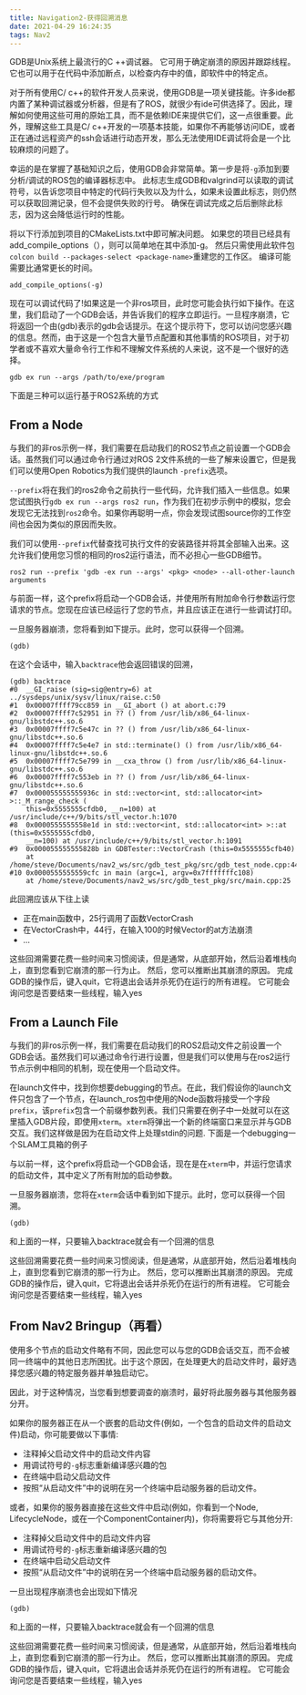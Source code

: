 ```yaml
---
title: Navigation2-获得回溯消息
date: 2021-04-29 16:24:35
tags: Nav2
---
```


GDB是Unix系统上最流行的C ++调试器。 它可用于确定崩溃的原因并跟踪线程。 它也可以用于在代码中添加断点，以检查内存中的值，即软件中的特定点。

对于所有使用C/ c++的软件开发人员来说，使用GDB是一项关键技能。许多ide都内置了某种调试器或分析器，但是有了ROS，就很少有ide可供选择了。因此，理解如何使用这些可用的原始工具，而不是依赖IDE来提供它们，这一点很重要。此外，理解这些工具是C/ c++开发的一项基本技能，如果你不再能够访问IDE，或者正在通过远程资产的ssh会话进行动态开发，那么无法使用IDE调试将会是一个比较麻烦的问题了。

幸运的是在掌握了基础知识之后，使用GDB会非常简单。第一步是将`-g`添加到要分析/调试的ROS包的编译器标志中。 此标志生成GDB和valgrind可以读取的调试符号，以告诉您项目中特定的代码行失败以及为什么，如果未设置此标志，则仍然可以获取回溯记录，但不会提供失败的行号。 确保在调试完成之后后删除此标志，因为这会降低运行时的性能。

将以下行添加到项目的CMakeLists.txt中即可解决问题。 如果您的项目已经具有add_compile_options（），则可以简单地在其中添加-g。 然后只需使用此软件包`colcon build --packages-select <package-name>`重建您的工作区。 编译可能需要比通常更长的时间。

```
add_compile_options(-g)
```

现在可以调试代码了!如果这是一个非ros项目，此时您可能会执行如下操作。在这里，我们启动了一个GDB会话，并告诉我们的程序立即运行。一旦程序崩溃，它将返回一个由(gdb)表示的gdb会话提示。在这个提示符下，您可以访问您感兴趣的信息。然而，由于这是一个包含大量节点配置和其他事情的ROS项目，对于初学者或不喜欢大量命令行工作和不理解文件系统的人来说，这不是一个很好的选择。

```
gdb ex run --args /path/to/exe/program
```

下面是三种可以运行基于ROS2系统的方式

## From a Node

与我们的非ros示例一样，我们需要在启动我们的ROS2节点之前设置一个GDB会话。虽然我们可以通过命令行通过对ROS 2文件系统的一些了解来设置它，但是我们可以使用Open Robotics为我们提供的launch `-prefix`选项。

`--prefix`将在我们的ros2命令之前执行一些代码，允许我们插入一些信息。如果您试图执行`gdb ex run --args ros2 run`，作为我们在初步示例中的模拟，您会发现它无法找到`ros2`命令。如果你再聪明一点，你会发现试图source你的工作空间也会因为类似的原因而失败。

我们可以使用`--prefix`代替查找可执行文件的安装路径并将其全部输入出来。这允许我们使用您习惯的相同的ros2运行语法，而不必担心一些GDB细节。

```
ros2 run --prefix 'gdb -ex run --args' <pkg> <node> --all-other-launch arguments
```

与前面一样，这个prefix将启动一个GDB会话，并使用所有附加命令行参数运行您请求的节点。您现在应该已经运行了您的节点，并且应该正在进行一些调试打印。

一旦服务器崩溃，您将看到如下提示。此时，您可以获得一个回溯。

```
(gdb)
```

在这个会话中，输入`backtrace`他会返回错误的回溯，

```
(gdb) backtrace
#0  __GI_raise (sig=sig@entry=6) at ../sysdeps/unix/sysv/linux/raise.c:50
#1  0x00007ffff79cc859 in __GI_abort () at abort.c:79
#2  0x00007ffff7c52951 in ?? () from /usr/lib/x86_64-linux-gnu/libstdc++.so.6
#3  0x00007ffff7c5e47c in ?? () from /usr/lib/x86_64-linux-gnu/libstdc++.so.6
#4  0x00007ffff7c5e4e7 in std::terminate() () from /usr/lib/x86_64-linux-gnu/libstdc++.so.6
#5  0x00007ffff7c5e799 in __cxa_throw () from /usr/lib/x86_64-linux-gnu/libstdc++.so.6
#6  0x00007ffff7c553eb in ?? () from /usr/lib/x86_64-linux-gnu/libstdc++.so.6
#7  0x000055555555936c in std::vector<int, std::allocator<int> >::_M_range_check (
    this=0x5555555cfdb0, __n=100) at /usr/include/c++/9/bits/stl_vector.h:1070
#8  0x0000555555558e1d in std::vector<int, std::allocator<int> >::at (this=0x5555555cfdb0,
    __n=100) at /usr/include/c++/9/bits/stl_vector.h:1091
#9  0x000055555555828b in GDBTester::VectorCrash (this=0x5555555cfb40)
    at /home/steve/Documents/nav2_ws/src/gdb_test_pkg/src/gdb_test_node.cpp:44
#10 0x0000555555559cfc in main (argc=1, argv=0x7fffffffc108)
    at /home/steve/Documents/nav2_ws/src/gdb_test_pkg/src/main.cpp:25
```

此回溯应该从下往上读

- 正在main函数中，25行调用了函数VectorCrash
- 在VectorCrash中，44行，在输入100的时候Vector的at方法崩溃
- ...

这些回溯需要花费一些时间来习惯阅读，但是通常，从底部开始，然后沿着堆栈向上，直到您看到它崩溃的那一行为止。 然后，您可以推断出其崩溃的原因。 完成GDB的操作后，键入quit，它将退出会话并杀死仍在运行的所有进程。 它可能会询问您是否要结束一些线程，输入yes



## From a Launch File

与我们的非ros示例一样，我们需要在启动我们的ROS2启动文件之前设置一个GDB会话。虽然我们可以通过命令行进行设置，但是我们可以使用与在ros2运行节点示例中相同的机制，现在使用一个启动文件。

在launch文件中，找到你想要debugging的节点。在此，我们假设你的launch文件只包含了一个节点，在launch_ros包中使用的Node函数将接受一个字段`prefix`，该`prefix`包含一个前缀参数列表。我们只需要在例子中一处就可以在这里插入GDB片段，即使用`xterm`。`xterm`将弹出一个新的终端窗口来显示并与GDB交互。我们这样做是因为在启动文件上处理stdin的问题. 下面是一个debugging一个SLAM工具箱的例子

与以前一样，这个prefix将启动一个GDB会话，现在是在`xterm`中，并运行您请求的启动文件，其中定义了所有附加的启动参数。

一旦服务器崩溃，您将在`xterm`会话中看到如下提示。此时，您可以获得一个回溯。

```
(gdb)
```

和上面的一样，只要输入backtrace就会有一个回溯的信息

这些回溯需要花费一些时间来习惯阅读，但是通常，从底部开始，然后沿着堆栈向上，直到您看到它崩溃的那一行为止。 然后，您可以推断出其崩溃的原因。 完成GDB的操作后，键入quit，它将退出会话并杀死仍在运行的所有进程。 它可能会询问您是否要结束一些线程，输入yes



## From Nav2 Bringup（再看）

使用多个节点的启动文件略有不同，因此您可以与您的GDB会话交互，而不会被同一终端中的其他日志所困扰。出于这个原因，在处理更大的启动文件时，最好选择您感兴趣的特定服务器并单独启动它。

因此，对于这种情况，当您看到想要调查的崩溃时，最好将此服务器与其他服务器分开。

如果你的服务器正在从一个嵌套的启动文件(例如，一个包含的启动文件的启动文件)启动，你可能要做以下事情:

- 注释掉父启动文件中的启动文件内容
- 用调试符号的`-g`标志重新编译感兴趣的包
- 在终端中启动父启动文件
- 按照“从启动文件”中的说明在另一个终端中启动服务器的启动文件。

或者，如果你的服务器直接在这些文件中启动(例如，你看到一个Node, LifecycleNode，或在一个ComponentContainer内)，你将需要将它与其他分开:

- 注释掉父启动文件中的启动文件内容
- 用调试符号的`-g`标志重新编译感兴趣的包
- 在终端中启动父启动文件
- 按照“从启动文件”中的说明在另一个终端中启动服务器的启动文件。

一旦出现程序崩溃也会出现如下情况

```
(gdb)
```

和上面的一样，只要输入backtrace就会有一个回溯的信息

这些回溯需要花费一些时间来习惯阅读，但是通常，从底部开始，然后沿着堆栈向上，直到您看到它崩溃的那一行为止。 然后，您可以推断出其崩溃的原因。 完成GDB的操作后，键入quit，它将退出会话并杀死仍在运行的所有进程。 它可能会询问您是否要结束一些线程，输入yes